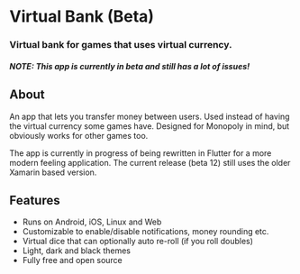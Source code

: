 # Virtual Bank (Beta)
### Virtual bank for games that uses virtual currency.
#### _**NOTE:** This app is currently in beta and still has a lot of issues!_

## About
An app that lets you transfer money between users. Used instead of having the virtual currency some games have. Designed for Monopoly in mind, but obviously works for other games too.

The app is currently in progress of being rewritten in Flutter for a more modern feeling application. The current release (beta 12) still uses the older Xamarin based version.

## Features
* Runs on Android, iOS, Linux and Web
* Customizable to enable/disable notifications, money rounding etc.
* Virtual dice that can optionally auto re-roll (if you roll doubles)
* Light, dark and black themes
* Fully free and open source